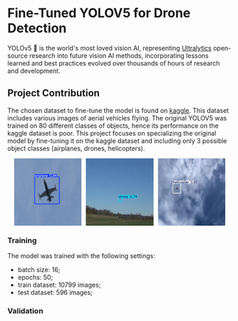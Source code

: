# Fine-Tuned YOLOV5 for Drone Detection

YOLOv5 🚀 is the world's most loved vision AI, representing <a href="https://www.ultralytics.com/">Ultralytics</a> open-source research into future vision AI methods, incorporating lessons learned and best practices evolved over thousands of hours of research and development.

## Project Contribution
The chosen dataset to fine-tune the model is found on [kaggle](https://www.kaggle.com/datasets/cybersimar08/drone-detection). This dataset includes various images of aerial vehicles flying. The original YOLOV5 was trained on 80 different classes of objects, hence its performance on the kaggle dataset is poor. This project focuses on specializing the original model by fine-tuning it on the kaggle dataset and including only 3 possible object classes (airplanes, drones, helicopters).

<div align="center">
  <div style="display: flex; justify-content: center; align-items: center;">
    <img width="30%" src="airplane.jpg" alt="Side Image 1" style="margin-right: 10px;">
    <img width="30%" src="drone.jpg" alt="Main Image">
    <img width="30%" src="helicopter.jpg" alt="Side Image 2" style="margin-left: 10px;">
  </div>
</div>


### Training
The model was trained with the following settings:

- batch size: 16;
- epochs: 50;
- train dataset: 10799 images;
- test dataset: 596 images;

### Validation


